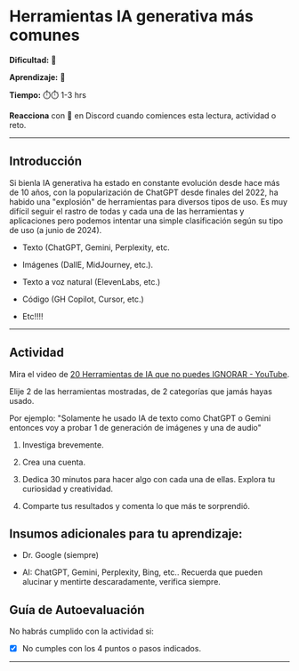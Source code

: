 # Herramientas IA generativa más comunes

**Dificultad:** 🌻

**Aprendizaje:** 🍯 

**Tiempo:** ⏱️⏱️ 1-3 hrs

**Reacciona** con 👀 en Discord cuando comiences esta lectura, actividad o reto.

---

## Introducción

Si bienla IA generativa ha estado en constante evolución desde hace más de 10 años,  con la popularización de ChatGPT desde finales del 2022, ha habido una "explosión" de herramientas para diversos tipos de uso. Es muy difícil seguir el rastro de todas y cada una de las herramientas y aplicaciones pero podemos intentar una simple clasificación según su tipo de uso (a junio de 2024).

- Texto (ChatGPT, Gemini, Perplexity, etc.

- Imágenes (DallE, MidJourney, etc.).

- Texto a voz natural (ElevenLabs, etc.)

- Código (GH Copilot, Cursor, etc.)

- Etc!!!!

---

## Actividad

Mira el video de [20 Herramientas de IA que no puedes IGNORAR - YouTube](https://www.youtube.com/watch?v=YRrThW5absA&t=13s).

Elije 2 de las herramientas mostradas, de 2 categorías que jamás hayas usado. 

Por ejemplo: "Solamente he usado IA de texto como ChatGPT o Gemini entonces voy a probar 1 de generación de imágenes y una de audio"

1. Investiga brevemente.

2. Crea una cuenta.

3. Dedica 30 minutos para hacer algo con cada una de ellas. Explora tu curiosidad y creatividad.

4. Comparte tus resultados y comenta lo que más te sorprendió.


## Insumos adicionales para tu aprendizaje:

- Dr. Google (siempre)

- AI: ChatGPT, Gemini, Perplexity, Bing, etc.. Recuerda que pueden alucinar y mentirte descaradamente, verifica siempre.


## Guía de Autoevaluación

No habrás cumplido con la actividad si:

- [x] No cumples con los 4 puntos o pasos indicados.

---
